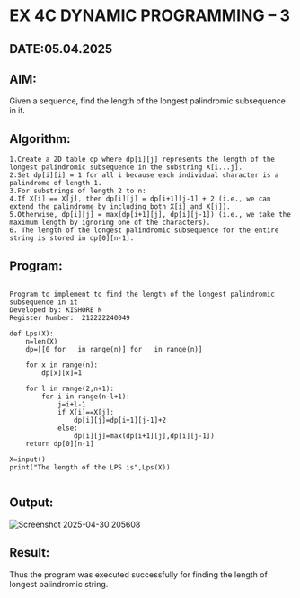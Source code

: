 # EX 4C DYNAMIC PROGRAMMING – 3
## DATE:05.04.2025
## AIM:
Given a sequence, find the length of the longest palindromic subsequence in it.

## Algorithm:
```
1.Create a 2D table dp where dp[i][j] represents the length of the longest palindromic subsequence in the substring X[i...j].
2.Set dp[i][i] = 1 for all i because each individual character is a palindrome of length 1.
3.For substrings of length 2 to n:
4.If X[i] == X[j], then dp[i][j] = dp[i+1][j-1] + 2 (i.e., we can extend the palindrome by including both X[i] and X[j]).
5.Otherwise, dp[i][j] = max(dp[i+1][j], dp[i][j-1]) (i.e., we take the maximum length by ignoring one of the characters).
6. The length of the longest palindromic subsequence for the entire string is stored in dp[0][n-1].
```

## Program:
```

Program to implement to find the length of the longest palindromic subsequence in it
Developed by: KISHORE N
Register Number:  212222240049

def Lps(X):
    n=len(X)
    dp=[[0 for _ in range(n)] for _ in range(n)]
    
    for x in range(n):
        dp[x][x]=1
        
    for l in range(2,n+1):
        for i in range(n-l+1):
            j=i+l-1
            if X[i]==X[j]:
                dp[i][j]=dp[i+1][j-1]+2
            else:
                dp[i][j]=max(dp[i+1][j],dp[i][j-1])
    return dp[0][n-1]
    
X=input()
print("The length of the LPS is",Lps(X))
        

```

## Output:

![Screenshot 2025-04-30 205608](https://github.com/user-attachments/assets/eaa89930-6956-456e-a912-724cef55adf5)


## Result:
Thus the program was executed successfully for finding the length of longest palindromic string.
